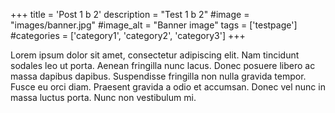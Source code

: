 +++
title = 'Post 1 b 2'
description = "Test 1 b 2"
#image = "images/banner.jpg"
#image_alt = "Banner image"
tags = ['testpage']
#categories = ['category1', 'category2', 'category3']
+++

Lorem ipsum dolor sit amet, consectetur adipiscing elit. Nam tincidunt sodales leo ut porta. Aenean fringilla nunc lacus. Donec posuere libero ac massa dapibus dapibus. Suspendisse fringilla non nulla gravida tempor. Fusce eu orci diam. Praesent gravida a odio et accumsan. Donec vel nunc in massa luctus porta. Nunc non vestibulum mi.

